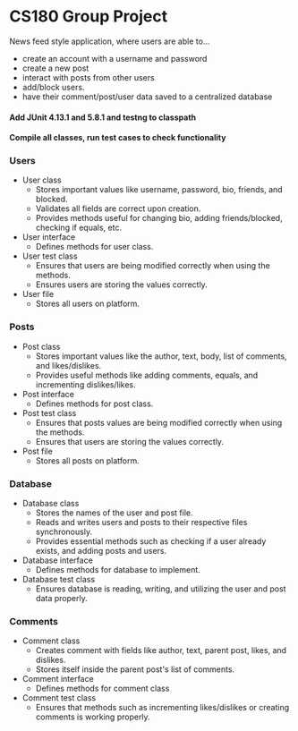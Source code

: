 # CS180 Group Project
News feed style application, where users are able to...
- create an account with a username and password
- create a new post
- interact with posts from other users
- add/block users.
- have their comment/post/user data saved to a centralized database

#### Add JUnit 4.13.1 and 5.8.1 and testng to classpath
#### Compile all classes, run test cases to check functionality

### Users
- User class
  - Stores important values like username, password, bio, friends, and blocked.
  - Validates all fields are correct upon creation.
  - Provides methods useful for changing bio, adding friends/blocked, checking if equals, etc.
- User interface
  - Defines methods for user class.
- User test class
  - Ensures that users are being modified correctly when using the methods.
  - Ensures users are storing the values correctly.
- User file
  - Stores all users on platform.
### Posts
- Post class
  - Stores important values like the author, text, body, list of comments, and likes/dislikes.
  - Provides useful methods like adding comments, equals, and incrementing dislikes/likes.
- Post interface
  - Defines methods for post class.
- Post test class
  - Ensures that posts values are being modified correctly when using the methods.
  - Ensures that users are storing the values correctly.
- Post file
  - Stores all posts on platform.
### Database
- Database class
  - Stores the names of the user and post file.
  - Reads and writes users and posts to their respective files synchronously.
  - Provides essential methods such as checking if a user already exists, and adding posts and users.
- Database interface
  - Defines methods for database to implement.
- Database test class
  - Ensures database is reading, writing, and utilizing the user and post data properly.
### Comments
- Comment class
  - Creates comment with fields like author, text, parent post, likes, and dislikes.
  - Stores itself inside the parent post's list of comments.
- Comment interface
  - Defines methods for comment class
- Comment test class
  - Ensures that methods such as incrementing likes/dislikes or creating comments is working properly.
